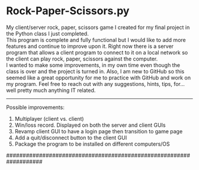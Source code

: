 # Rock-Paper-Scissors.py
My client/server rock, paper, scissors game I created for my final project in the Python class I just completed.<br>
This program is complete and fully functional but I would like to add more features and continue to improve upon it. Right now there is a server program that allows a client program to connect to it on a local network so the client can play rock, paper, scissors against the computer.<br>
I wanted to make some improvements, in my own time even though the class is over and the project is turned in. Also, I am new to GitHub so this seemed like a great opportunity for me to practice with GitHub and work on my program. Feel free to reach out with any suggestions, hints, tips, for... well pretty much anything IT related.<br>

________________________________________________________________

Possible improvements:
<ol>
  <li>Multiplayer (client vs. client)</li>
  <li>Win/loss record. Displayed on both the server and client GUIs</li>
  <li>Revamp client GUI to have a login page then transition to game page</li>
  <li>Add a quit/disconnect button to the client GUI</li>
  <li>Package the program to be installed on different computers/OS</li>
</ol>

###################################################################
